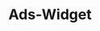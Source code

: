 Ads-Widget
==========

<img src="http://beta.timevn.com/congnghehan/wp-content/uploads/2014/10/gif3.jpg" alt="" style=" height:  px; width:  px;">
